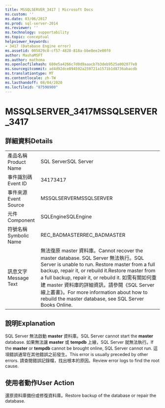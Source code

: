 ```yaml
---
title: MSSQLSERVER_3417 | Microsoft Docs
ms.custom: ''
ms.date: 03/06/2017
ms.prod: sql-server-2014
ms.reviewer: ''
ms.technology: supportability
ms.topic: conceptual
helpviewer_keywords:
- 3417 (Database Engine error)
ms.assetid: 005829c8-cf57-4828-818a-bbe8ee2e00f0
author: MashaMSFT
ms.author: mathoma
ms.openlocfilehash: 680e5a4266c7d0d9aaacb7b3deb9525a002077e8
ms.sourcegitcommit: ad4d92dce894592a259721a1571b1d8736abacdb
ms.translationtype: MT
ms.contentlocale: zh-TW
ms.lasthandoff: 08/04/2020
ms.locfileid: "87598900"
---
```

# <a name="mssqlserver_3417"></a><span data-ttu-id="21f8e-102">MSSQLSERVER_3417</span><span class="sxs-lookup"><span data-stu-id="21f8e-102">MSSQLSERVER_3417</span></span>
    
## <a name="details"></a><span data-ttu-id="21f8e-103">詳細資料</span><span class="sxs-lookup"><span data-stu-id="21f8e-103">Details</span></span>  
  
|||  
|-|-|  
|<span data-ttu-id="21f8e-104">產品名稱</span><span class="sxs-lookup"><span data-stu-id="21f8e-104">Product Name</span></span>|<span data-ttu-id="21f8e-105">SQL Server</span><span class="sxs-lookup"><span data-stu-id="21f8e-105">SQL Server</span></span>|  
|<span data-ttu-id="21f8e-106">事件識別碼</span><span class="sxs-lookup"><span data-stu-id="21f8e-106">Event ID</span></span>|<span data-ttu-id="21f8e-107">3417</span><span class="sxs-lookup"><span data-stu-id="21f8e-107">3417</span></span>|  
|<span data-ttu-id="21f8e-108">事件來源</span><span class="sxs-lookup"><span data-stu-id="21f8e-108">Event Source</span></span>|<span data-ttu-id="21f8e-109">MSSQLSERVER</span><span class="sxs-lookup"><span data-stu-id="21f8e-109">MSSQLSERVER</span></span>|  
|<span data-ttu-id="21f8e-110">元件</span><span class="sxs-lookup"><span data-stu-id="21f8e-110">Component</span></span>|<span data-ttu-id="21f8e-111">SQLEngine</span><span class="sxs-lookup"><span data-stu-id="21f8e-111">SQLEngine</span></span>|  
|<span data-ttu-id="21f8e-112">符號名稱</span><span class="sxs-lookup"><span data-stu-id="21f8e-112">Symbolic Name</span></span>|<span data-ttu-id="21f8e-113">REC_BADMASTER</span><span class="sxs-lookup"><span data-stu-id="21f8e-113">REC_BADMASTER</span></span>|  
|<span data-ttu-id="21f8e-114">訊息文字</span><span class="sxs-lookup"><span data-stu-id="21f8e-114">Message Text</span></span>|<span data-ttu-id="21f8e-115">無法復原 master 資料庫。</span><span class="sxs-lookup"><span data-stu-id="21f8e-115">Cannot recover the master database.</span></span> <span data-ttu-id="21f8e-116">SQL Server 無法執行。</span><span class="sxs-lookup"><span data-stu-id="21f8e-116">SQL Server is unable to run.</span></span> <span data-ttu-id="21f8e-117">Restore master from a full backup, repair it, or rebuild it.</span><span class="sxs-lookup"><span data-stu-id="21f8e-117">Restore master from a full backup, repair it, or rebuild it.</span></span> <span data-ttu-id="21f8e-118">如需有關如何重建 master 資料庫的詳細資訊，請參閱《SQL Server 線上叢書》。</span><span class="sxs-lookup"><span data-stu-id="21f8e-118">For more information about how to rebuild the master database, see SQL Server Books Online.</span></span>|  
  
## <a name="explanation"></a><span data-ttu-id="21f8e-119">說明</span><span class="sxs-lookup"><span data-stu-id="21f8e-119">Explanation</span></span>  
 <span data-ttu-id="21f8e-120">SQL Server 無法啟動 **master** 資料庫。</span><span class="sxs-lookup"><span data-stu-id="21f8e-120">SQL Server cannot start the **master** database.</span></span> <span data-ttu-id="21f8e-121">如果無法讓 **master** 或 **tempdb** 上線，SQL Server 就無法執行。</span><span class="sxs-lookup"><span data-stu-id="21f8e-121">If the **master** or **tempdb** cannot be brought online, SQL Server cannot run.</span></span> <span data-ttu-id="21f8e-122">這項錯誤通常在其他錯誤之前發生。</span><span class="sxs-lookup"><span data-stu-id="21f8e-122">This error is usually preceded by other errors.</span></span> <span data-ttu-id="21f8e-123">請查閱錯誤記錄檔，找出根本的原因。</span><span class="sxs-lookup"><span data-stu-id="21f8e-123">Review error logs to find the root cause.</span></span>  
  
## <a name="user-action"></a><span data-ttu-id="21f8e-124">使用者動作</span><span class="sxs-lookup"><span data-stu-id="21f8e-124">User Action</span></span>  
 <span data-ttu-id="21f8e-125">還原資料庫備份或修復資料庫。</span><span class="sxs-lookup"><span data-stu-id="21f8e-125">Restore backup of the database or repair the database.</span></span>  
  
  
